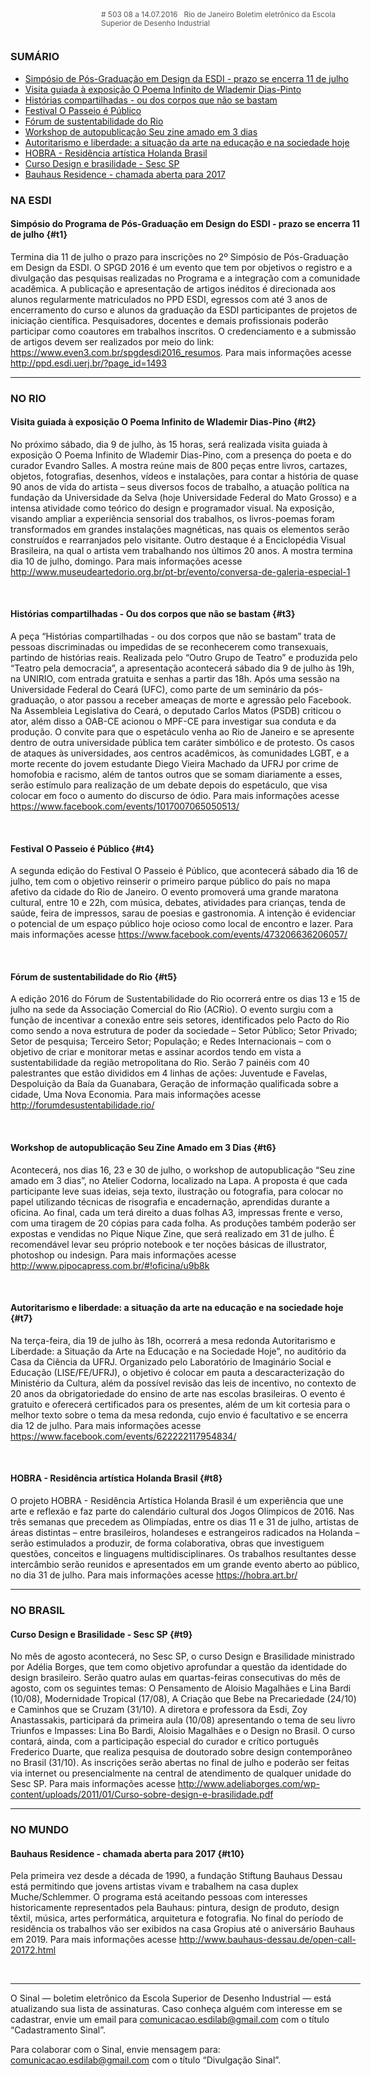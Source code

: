 <!--
---
title: sinal 503 - Esdi
-->
<div style="width:40em;max-width: 40em;margin: 0 auto;" markdown=1>

<div style="background:url(img/selo.png) no-repeat;line-height:1.2em;font-size:0.85em;font-weight:normal;color:#555;padding: 0 0 0 145px;margin:0 0 3em 0;" markdown="1">
# 503
08 a 14.07.2016   Rio de Janeiro   
Boletim eletrônico da Escola Superior de Desenho Industrial
</div>


### SUMÁRIO 

  * [Simpósio de Pós-Graduação em Design da ESDI - prazo se encerra 11 de julho](#t1)
  * [Visita guiada à exposição O Poema Infinito de Wlademir Dias-Pinto](#t2)
  * [Histórias compartilhadas - ou dos corpos que não se bastam](#t3)
  * [Festival O Passeio é Público](#t4)
  * [Fórum de sustentabilidade do Rio](#t5)
  * [Workshop de autopublicação Seu zine amado em 3 dias](#t6)
  * [Autoritarismo e liberdade: a situação da arte na educação e na sociedade hoje](#t7)
  * [HOBRA - Residência artística Holanda Brasil](#t8)
  * [Curso Design e brasilidade - Sesc SP](#t9)
  * [Bauhaus Residence - chamada aberta para 2017](#t10)

### NA ESDI

#### Simpósio do Programa de Pós-Graduação em Design do ESDI - prazo se encerra 11 de julho {#t1}

Termina dia 11 de julho o prazo para inscrições no 2º Simpósio de Pós-Graduação em Design da ESDI. O SPGD 2016 é um evento que tem por objetivos o registro e a divulgação das pesquisas realizadas no Programa e a integração com a comunidade acadêmica. A publicação e apresentação de artigos inéditos é direcionada aos alunos regularmente matriculados no PPD ESDI, egressos com até 3 anos de encerramento do curso e alunos da graduação da ESDI participantes de projetos de iniciação científica. Pesquisadores, docentes e demais profissionais poderão participar como coautores em trabalhos inscritos. O credenciamento e a submissão de artigos devem ser realizados por meio do link: https://www.even3.com.br/spgdesdi2016_resumos. Para mais informações acesse http://ppd.esdi.uerj.br/?page_id=1493

- - -

### NO RIO 

#### Visita guiada à exposição O Poema Infinito de Wlademir Dias-Pino {#t2}

No próximo sábado, dia 9 de julho, às 15 horas, será realizada visita guiada à exposição O Poema Infinito de Wlademir Dias-Pino, com a presença do poeta e do curador Evandro Salles. A mostra reúne mais de 800 peças entre livros, cartazes, objetos, fotografias, desenhos, vídeos e instalações, para contar a história de quase 90 anos de vida do artista – seus diversos focos de trabalho, a atuação política na fundação da Universidade da Selva (hoje Universidade Federal do Mato Grosso) e a intensa atividade como teórico do design e programador visual. Na exposição, visando ampliar a experiência sensorial dos trabalhos, os livros-poemas foram transformados em grandes instalações magnéticas, nas quais os elementos serão construídos e rearranjados pelo visitante. Outro destaque é a Enciclopédia Visual Brasileira, na qual o artista vem trabalhando nos últimos 20 anos. A mostra termina dia 10 de julho, domingo. Para mais informações acesse http://www.museudeartedorio.org.br/pt-br/evento/conversa-de-galeria-especial-1 

 

#### Histórias compartilhadas - Ou dos corpos que não se bastam {#t3}

A peça “Histórias compartilhadas - ou dos corpos que não se bastam” trata de pessoas discriminadas ou impedidas de se reconhecerem como transexuais, partindo de histórias reais. Realizada pelo “Outro Grupo de Teatro” e produzida pelo “Teatro pela democracia”, a apresentação acontecerá sábado dia 9 de julho às 19h, na UNIRIO, com entrada gratuita e senhas a partir das 18h. Após uma sessão na Universidade Federal do Ceará (UFC), como parte de um seminário da pós-graduação, o ator passou a receber ameaças de morte e agressão pelo Facebook. Na Assembleia Legislativa do Ceará, o deputado Carlos Matos (PSDB) criticou o ator, além disso a OAB-CE acionou o MPF-CE para investigar sua conduta e da produção. O convite para que o espetáculo venha ao Rio de Janeiro e se apresente dentro de outra universidade pública tem caráter simbólico e de protesto. Os casos de ataques às universidades, aos centros acadêmicos, às comunidades LGBT, e a morte recente do jovem estudante Diego Vieira Machado da UFRJ por crime de homofobia e racismo, além de tantos outros que se somam diariamente a esses, serão estímulo para realização de um debate depois do espetáculo, que visa colocar em foco o aumento do discurso de ódio. Para mais informações acesse https://www.facebook.com/events/1017007065050513/ 

 

#### Festival O Passeio é Público {#t4}

A segunda edição do Festival O Passeio é Público, que acontecerá sábado dia 16 de julho, tem com o objetivo reinserir o primeiro parque público do país no mapa afetivo da cidade do Rio de Janeiro. O evento promoverá uma grande maratona cultural, entre 10 e 22h, com música, debates, atividades para crianças, tenda de saúde, feira de impressos, sarau de poesias e gastronomia. A intenção é evidenciar o potencial de um espaço público hoje ocioso como local de encontro e lazer. Para mais informações acesse https://www.facebook.com/events/473206636206057/ 

 

#### Fórum de sustentabilidade do Rio {#t5}

A edição 2016 do Fórum de Sustentabilidade do Rio ocorrerá entre os dias 13 e 15 de julho na sede da Associação Comercial do Rio (ACRio). O evento surgiu com a função de incentivar a conexão entre seis setores, identificados pelo Pacto do Rio como sendo a nova estrutura de poder da sociedade – Setor Público; Setor Privado; Setor de pesquisa; Terceiro Setor; População; e Redes Internacionais – com o objetivo de criar e monitorar metas e assinar acordos tendo em vista a sustentabilidade da região metropolitana do Rio. Serão 7 painéis com 40 palestrantes que estão divididos em 4 linhas de ações: Juventude e Favelas, Despoluição da Baía da Guanabara, Geração de informação qualificada sobre a cidade, Uma Nova Economia. Para mais informações acesse http://forumdesustentabilidade.rio/ 

 

#### Workshop de autopublicação Seu Zine Amado em 3 Dias {#t6}

Acontecerá, nos dias 16, 23 e 30 de julho, o workshop de autopublicação “Seu zine amado em 3 dias”, no Atelier Codorna, localizado na Lapa. A proposta é que cada participante leve suas ideias, seja texto, ilustração ou fotografia, para colocar no papel utilizando técnicas de risografia e encadernação, aprendidas durante a oficina. Ao final, cada um terá direito a duas folhas A3, impressas frente e verso, com uma tiragem de 20 cópias para cada folha. As produções também poderão ser expostas e vendidas no Pique Nique Zine, que será realizado em 31 de julho. É recomendável levar seu próprio notebook e ter noções básicas de illustrator, photoshop ou indesign. Para mais informações acesse http://www.pipocapress.com.br/#!oficina/u9b8k 

 

#### Autoritarismo e liberdade: a situação da arte na educação e na sociedade hoje {#t7} 

Na terça-feira, dia 19 de julho às 18h, ocorrerá a mesa redonda Autoritarismo e Liberdade: a Situação da Arte na Educação e na Sociedade Hoje”, no auditório da Casa da Ciência da UFRJ. Organizado pelo Laboratório de Imaginário Social e Educação (LISE/FE/UFRJ), o objetivo é colocar em pauta a descaracterização do Ministério da Cultura, além da possível revisão das leis de incentivo, no contexto de 20 anos da obrigatoriedade do ensino de arte nas escolas brasileiras. O evento é gratuito e oferecerá certificados para os presentes, além de um kit cortesia para o melhor texto sobre o tema da mesa redonda, cujo envio é facultativo e se encerra dia 12 de julho. Para mais informações acesse https://www.facebook.com/events/622222117954834/ 

 

#### HOBRA - Residência artística Holanda Brasil {#t8}

O projeto HOBRA - Residência Artística Holanda Brasil é um experiência que une arte e reflexão e faz parte do calendário cultural dos Jogos Olímpicos de 2016.  Nas três semanas que precedem as Olimpíadas, entre os dias 11 e 31 de julho, artistas de áreas distintas – entre brasileiros, holandeses e estrangeiros radicados na Holanda – serão estimulados a produzir, de forma colaborativa, obras que investiguem questões, conceitos e linguagens multidisciplinares. Os trabalhos resultantes desse intercâmbio serão reunidos e apresentados em um grande evento aberto ao público, no dia 31 de julho. Para mais informações acesse https://hobra.art.br/ 

- - -

### NO BRASIL 

#### Curso Design e Brasilidade - Sesc SP {#t9}

No mês de agosto acontecerá, no Sesc SP, o curso Design e Brasilidade ministrado por Adélia Borges, que tem como objetivo aprofundar a questão da identidade do design brasileiro. Serão quatro aulas em quartas-feiras consecutivas do mês de agosto, com os seguintes temas: O Pensamento de Aloisio Magalhães e Lina Bardi (10/08), Modernidade Tropical (17/08), A Criação que Bebe na Precariedade (24/10) e Caminhos que se Cruzam (31/10). A diretora e professora da Esdi, Zoy Anastassakis, participará da primeira aula (10/08) apresentando o tema de seu livro Triunfos e Impasses: Lina Bo Bardi, Aloisio Magalhães e o Design no Brasil. O curso contará, ainda, com a participação especial do curador e crítico português Frederico Duarte, que realiza pesquisa de doutorado sobre design contemporâneo no Brasil (31/10). As inscrições serão abertas no final de julho e poderão ser feitas via internet ou presencialmente na central de atendimento de qualquer unidade do Sesc SP. Para mais informações acesse http://www.adeliaborges.com/wp-content/uploads/2011/01/Curso-sobre-design-e-brasilidade.pdf 

- - -

### NO MUNDO

#### Bauhaus Residence - chamada aberta para 2017 {#t10}

Pela primeira vez desde a década de 1990, a fundação Stiftung Bauhaus Dessau está permitindo que jovens artistas vivam e trabalhem na casa duplex Muche/Schlemmer. O programa está aceitando pessoas com interesses historicamente representados pela Bauhaus: pintura, design de produto, design têxtil, música, artes performática, arquitetura e fotografia. No final do período de residência os trabalhos vão ser exibidos na casa Gropius até o aniversário Bauhaus em 2019. Para mais informações acesse http://www.bauhaus-dessau.de/open-call-20172.html

 
 
- - -

O Sinal — boletim eletrônico da Escola Superior de Desenho Industrial — está atualizando sua lista de assinaturas. Caso conheça alguém com interesse em se cadastrar, envie um email para comunicacao.esdilab@gmail.com com o título “Cadastramento Sinal”. 

Para colaborar com o Sinal, envie mensagem para: comunicacao.esdilab@gmail.com com o título “Divulgação Sinal”.

</div>

<img src="img/selo.png" style="display:none;opacity:0;width:0;height:0;" />
